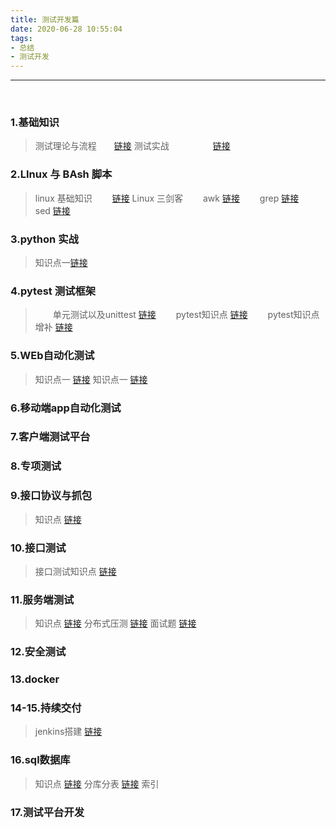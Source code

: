 ```yaml
---
title: 测试开发篇
date: 2020-06-28 10:55:04
tags:
- 总结
- 测试开发
---
```

---
<br>

### 1.基础知识
>    测试理论与流程&emsp;&emsp;[链接](https://josiah.top/2020/09/测试理论与流程/ )
>    测试实战&emsp;&emsp;&emsp;&emsp;&emsp;[链接](https://josiah.top/2020/09/测试实战/ )

### 2.LInux 与 BAsh 脚本
>    linux 基础知识 &emsp;&emsp;[链接](https://josiah.top/2020/09/LInux与bash知识点/ )
     Linux 三剑客
       &emsp;&emsp;awk [链接](https://josiah.top/2020/06/Linux-三剑客-awk/ )
       &emsp;&emsp;grep [链接](https://josiah.top/2020/06/Linux-三剑客-grep/ )
       &emsp;&emsp;sed [链接](https://josiah.top/2020/06/Linux-三剑客-sed/ )
>
### 3.python 实战 
>    知识点一[链接](https://josiah.top/2020/06/python-实战知识点/ )
### 4.pytest 测试框架
>   &emsp;&emsp;单元测试以及unittest [链接](https://josiah.top/2020/06/单元测试以及unittest/ ) 
    &emsp;&emsp;pytest知识点 [链接](https://josiah.top/2020/07/pytest-知识点一/ )
    &emsp;&emsp;pytest知识点增补 [链接](https://josiah.top/2020/07/pytest-知识点二/ )
    
### 5.WEb自动化测试
>   知识点一 [链接](https://josiah.top/2020/07/Web自动化测试-知识点一/ )
    知识点一 [链接](https://josiah.top/2020/07/Web自动化测试-知识点二/ )
>
### 6.移动端app自动化测试
### 7.客户端测试平台
### 8.专项测试
### 9.接口协议与抓包
>   知识点 [链接](https://josiah.top/2020/10/接口协议与抓包知识点/ )

### 10.接口测试
>   接口测试知识点 [链接](https://josiah.top/2020/10/接口测试知识点/ )

### 11.服务端测试
>    知识点 [链接](https://josiah.top/2020/08/服务端性能测试-知识点/ )
     分布式压测 [链接](https://josiah.top/2020/08/虚拟机进行jmeter分布式压测/ )
     面试题 [链接](https://josiah.top/2020/08/虚拟机进行jmeter分布式压测/ )


### 12.安全测试
### 13.docker
### 14-15.持续交付
>   jenkins搭建 [链接](https://josiah.top/2020/10/jenkins-搭建与更新/ )
### 16.sql数据库
>   知识点 [链接](https://josiah.top/2020/10/mysql-知识点/ )
>   分库分表 [链接](https://josiah.top/2020/10/分库分表/ )
>   索引
### 17.测试平台开发
